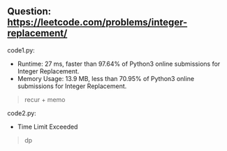 ## Question: https://leetcode.com/problems/integer-replacement/

code1.py:
* Runtime: 27 ms, faster than 97.64% of Python3 online submissions for Integer Replacement.
* Memory Usage: 13.9 MB, less than 70.95% of Python3 online submissions for Integer Replacement.
> recur + memo

code2.py:
* Time Limit Exceeded
> dp